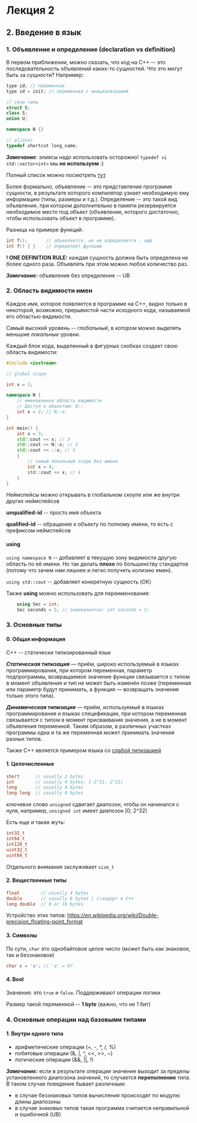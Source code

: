 # Лекция 2

## 2. Введение в язык

### 1. Объявление и определение (declaration vs definition)

В первом приближении, можно сказать, что код на С++ -- это последовательность объявлений каких-то сущностей. Что это могут быть за сущности? Например:

```C++
type id; // переменная
type id = init; // переменная с инициализацией

// свои типы
struct S;
class S;
union U;

namespace N {}

// aliases
typedef shortcut long_name; 
```

***Замечание***: элиясы надо использовать осторожно!  `typedef vi std::vector<int>` мы **не используем** :) 

Полный список можно посмотреть [тут](https://en.cppreference.com/w/cpp/language/declarations#:~:text=Declarations%20are%20how%20names%20are,entity%20identified%20by%20the%20name.)

Более формально, объявление -- это представление программе сущности, в результате которого компилятор узнает необходимую ему информацию (типы, размеры и т.д.). Определение -- это такой вид объявления, при котором дополнительно в памяти резервируется необходимое место под объект (объявление, которого достаточно, чтобы использовать объект в программе).

Разница на примере функций:

```C++
int f();       // объявляется, но не определяется - ещё
int f() { }    // определяет функцию
```

**! ONE DEFINITION RULE:** каждая сущность должна быть определена не более одного раза. Объявлять при этом можно любое количество раз. 

***Замечание:*** объявление без определения -- UB

### 2. Область видимости имен

Каждое имя, которое появляется в программе на  C++, видно только в некоторой, возможно, прерывистой части исходного кода, называемой его областью видимости.

Самый высокий уровень -- *глобальный*, в котором можно выделять меньшие *локальные* уровни.

Каждый блок кода, выделенный в фигурных скобках создает свою область видимости:

```C++
#include <iostream>

// global scope

int x = 1;

namespace N {
    // именованная область видимости
    // Доступ к объектам: N::
    int x = 2; // N::x;
}

int main() {
    int x = 3;
    std::cout << x; // 3
    std::cout << N::x; // 2
    std::cout << ::x; // 1
    {
        // новый локальный scope без имени
        int x = 4;
        std::cout << x; // 4
    }
}
```

Неймспейсы можно открывать в глобальном скоупе или же внутри других неймспейсов

**unqualified-id** -- просто имя объекта

**qualified-id** -- обращение к объекту по полному имени, то есть с префиксом неймспейсов

#### using

`using namespace N` -- добавляет в текущую зону видимости другую область по её имени. Но так делать **плохо** по большинству стандартов (потому что зачем нам лишнее и легко получить колизию имен).

`using std::cout` -- добавляет конкретную сущность (OK)

Также **using** можно использовать для переименования:

```C++
    using Sec = int;
    Sec seconds = 5; // эквивалентно: int seconds = 5;
```

### 3. Основные типы

#### 0. Общая информация

C++ -- статически типизированный язык

***Статическая типизация*** — приём, широко используемый в языках программирования, при котором переменная, параметр подпрограммы, возвращаемое значение функции связывается с типом в момент объявления и тип не может быть изменён позже (переменная или параметр будут принимать, а функция — возвращать значения только этого типа).

***Динамическая типизация*** — приём, используемый в языках программирования и языках спецификации, при котором переменная связывается с типом в момент присваивания значения, а не в момент объявления переменной. Таким образом, в различных участках программы одна и та же переменная может принимать значения разных типов.

Также С++ является примером языка со [слабой типизацией](https://ru.wikipedia.org/wiki/Сильная_и_слабая_типизация)

#### 1. Целочисленные 

```C++
short      // usually 2 bytes
int        // usually 4 bytes: [-2^31; 2^31)
long       // usually 4 bytes
long long  // usually 8 bytes
```

ключевое слово `unsigned` сдвигает диапозон, чтобы он начинался с нуля, например, `unsigned int` имеет диапозон [0; 2^32)

Есть еще и такая жуть:

```C++
int32_t
int64_t
int128_t
uint32_t
uint64_t
```

Отдельного внимания заслуживает `size_t`

#### 2. Вещественные типы

```C++
float        // usually 4 bytes
double       // usually 8 bytes | стандарт в С++
long double  // 8 or 16 bytes
```

Устройство этих типов: https://en.wikipedia.org/wiki/Double-precision_floating-point_format

#### 3. Символы

По сути, `char` это однобайтовое целое число (может быть как знаковое, так и беззнаковое)

```C++ 
char c = 'a'; // 'a' = 97
```

#### 4. Bool 

Значения: это `true` и `false`. Поддерживают операции логики 

Размер такой переменной -- **1 byte** (важно, что не 1 бит)

### 4. Основные операции над базовыми типами

#### 1. Внутри одного типа

* арифметические операции (+, -, *, /, %)
* побитовые операции (&, |, ^, <<, >>, ~)
* логические операции (&&, ||, !)

***Замечание:*** если в результате операции значение выходит за пределы установленного диапозона значений, то случается **переполнение** типа. В таком случае поведение бывает различным:

* в случае беззнаковых типов вычисления происходят по модулю длины диапозоны
* в случае знаковых типов такая программа считается неправильной и ошибочной (UB)

